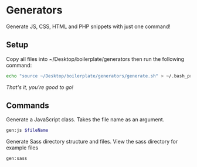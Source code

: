 # Generators
Generate JS, CSS, HTML and PHP snippets with just one command!

## Setup

Copy all files into ~/Desktop/boilerplate/generators then run the following command:

```bash
echo "source ~/Desktop/boilerplate/generators/generate.sh" > ~/.bash_profile
```

*That's it, you're good to go!*

## Commands

Generate a JavaScript class. Takes the file name as an argument.

```bash
gen:js $fileName
```

Generate Sass directory structure and files. View the sass directory for example files

```bash
gen:sass
```
